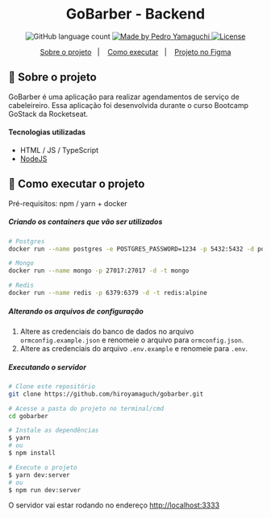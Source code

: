 <h1 align="center">
  GoBarber - Backend
</h1>

<p align="center">
  <img alt="GitHub language count" src="https://img.shields.io/github/languages/count/hiroyamaguch/gobarber/tree/master/backend?color=04D361">

  <a href="https://pedroyamaguchi.dev/">
    <img alt="Made by Pedro Yamaguchi" src="https://img.shields.io/badge/made%20by-Pedro%20Yamaguchi-04D361">
  </a>

  <a href="./LICENSE">
    <img alt="License" src="https://img.shields.io/badge/license-MIT-04D361">
  </a>
</p>

<p align="center">
  <a href="#memo-sobre-o-projeto">Sobre o projeto</a>&nbsp;&nbsp;&nbsp;|&nbsp;&nbsp;&nbsp;
  <a href="#rocket-como-executar-o-projeto">Como executar</a>&nbsp;&nbsp;&nbsp;|&nbsp;&nbsp;&nbsp;
  <a href="https://www.figma.com/file/pKv4HdDnafeXNm1h4LYb07/Web?node-id=0%3A1">Projeto no Figma</a>
</p>

## :memo: Sobre o projeto
GoBarber é uma aplicação para realizar agendamentos de serviço de cabeleireiro. Essa aplicação foi desenvolvida durante o curso Bootcamp GoStack da Rocketseat.

#### Tecnologias utilizadas
- HTML / JS / TypeScript
- [NodeJS](https://pt-br.reactjs.org/)

## :rocket: Como executar o projeto
Pré-requisitos: npm / yarn + docker

##### Criando os containers que vão ser utilizados
```bash
# Postgres
docker run --name postgres -e POSTGRES_PASSWORD=1234 -p 5432:5432 -d postgres

# Mongo
docker run --name mongo -p 27017:27017 -d -t mongo

# Redis
docker run --name redis -p 6379:6379 -d -t redis:alpine
```
##### Alterando os arquivos de configuração
1. Altere as credenciais do banco de dados no arquivo `ormconfig.example.json` e renomeie o arquivo para `ormconfig.json`.
2. Altere as credenciais do arquivo `.env.example` e renomeie para `.env`.

##### Executando o servidor
```bash
# Clone este repositório
git clone https://github.com/hiroyamaguch/gobarber.git

# Acesse a pasta do projeto no terminal/cmd
cd gobarber

# Instale as dependências
$ yarn
# ou
$ npm install

# Execute o projeto
$ yarn dev:server
# ou
$ npm run dev:server
```

O servidor vai estar rodando no endereço [http://localhost:3333](http://localhost:3333)
